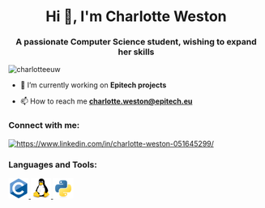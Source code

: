 <h1 align="center">Hi 👋, I'm Charlotte Weston</h1>
<h3 align="center">A passionate Computer Science student, wishing to expand her skills</h3>

<p align="left"> <img src="https://komarev.com/ghpvc/?username=charlotteeuw&label=Profile%20views&color=0e75b6&style=flat" alt="charlotteeuw" /> </p>

- 🔭 I’m currently working on **Epitech projects**

- 📫 How to reach me **charlotte.weston@epitech.eu**

<h3 align="left">Connect with me:</h3>
<p align="left">
<a href="https://linkedin.com/in/https://www.linkedin.com/in/charlotte-weston-051645299/" target="blank"><img align="center" src="https://raw.githubusercontent.com/rahuldkjain/github-profile-readme-generator/master/src/images/icons/Social/linked-in-alt.svg" alt="https://www.linkedin.com/in/charlotte-weston-051645299/" height="30" width="40" /></a>
</p>

<h3 align="left">Languages and Tools:</h3>
<p align="left"> <a href="https://www.cprogramming.com/" target="_blank" rel="noreferrer"> <img src="https://raw.githubusercontent.com/devicons/devicon/master/icons/c/c-original.svg" alt="c" width="40" height="40"/> </a> <a href="https://www.linux.org/" target="_blank" rel="noreferrer"> <img src="https://raw.githubusercontent.com/devicons/devicon/master/icons/linux/linux-original.svg" alt="linux" width="40" height="40"/> </a> <a href="https://www.python.org" target="_blank" rel="noreferrer"> <img src="https://raw.githubusercontent.com/devicons/devicon/master/icons/python/python-original.svg" alt="python" width="40" height="40"/> </a> </p>
